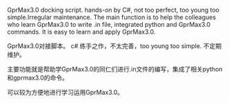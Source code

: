 GprMax3.0 docking script. hands-on by C#, not too perfect, too young too simple.Irregular maintenance.
The main function is to help the colleagues who learn GprMax3.0 to write .in file, integrated python and GprMax3.0 commands.
It is easy to learn and apply GprMax3.0.

GprMax3.0对接脚本。
c# 练手之作，不太完善，too young too simple.
不定期维护。

主要功能就是帮助学GprMax3.0的同仁们进行.in文件的编写，集成了相关python和gprmax3.0的命令。

可以较为方便地进行学习运用GprMax3.0。
